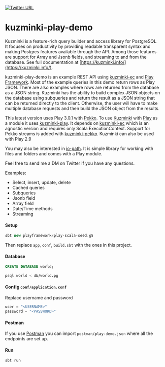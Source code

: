 [![Twitter URL](https://img.shields.io/twitter/url/https/twitter.com/bukotsunikki.svg?style=social&label=Follow%20%40kuzminki_lib)](https://twitter.com/kuzminki_lib)

# kuzminki-play-demo

Kuzminki is a feature-rich query builder and access library for PostgreSQL. It focuses on productivity by providing readable transparent syntax and making Postgres features available through the API. Among those features are support for Array and Jsonb fields, and streaming to and from the database. See full documentation at [https://kuzminki.info/](https://kuzminki.info/).

kuzminki-play-demo is an example REST API using [kuzminki-ec](https://github.com/karimagnusson/kuzminki-ec) and [Play Framework](https://www.playframework.com/). Most of the example queries in this demo return rows as Play JSON. There are also examples where rows are returned from the database as a JSON string. Kuzminki has the ability to build complex JSON objects on the database using subqueries and return the result as a JSON string that can be returned directly to the client. Otherwise, the user will have to make multiple database requests and then build the JSON object from the results.

This latest version uses Play 3.0.1 with [Pekko](https://pekko.apache.org/). To use [Kuzminki](https://kuzminki.info/) with [Play](https://www.playframework.com/) as a module it uses [kuzminki-play](https://github.com/karimagnusson/kuzminki-play). It depends on [kuzminki-ec](https://github.com/karimagnusson/kuzminki-ec) which is an agnostic version and requires only Scala ExecutionContext. Support for Pekko streams is added with [kuzminki-pekko](https://github.com/karimagnusson/kuzminki-pekko). Kuzminki can also be used with Play 2.9

You may also be interested in [io-path](https://github.com/karimagnusson/io-path). It is simple library for working with files and folders and comes with a Play module.

Feel free to send me a DM on Twitter if you have any questions.

Examples:
- Select, insert, update, delete
- Cached queries
- Subqueries
- Jsonb field
- Array field
- Date/Time methods
- Streaming

#### Setup

```sbt
sbt new playframework/play-scala-seed.g8
```

Then replace `app`, `conf`, `build.sbt` with the ones in this project.

#### Database

```sql
CREATE DATABASE world;
```

```bash
psql world < db/world.pg
```

#### Config `conf/application.conf`
Replace username and password
```sbt
user = "<USERNAME>"
password = "<PASSWORD>"
```

#### Postman

If you use [Postman](https://www.postman.com/) you can import `postman/play-demo.json` where all the endpoints are set up.

#### Run

```sbt
sbt run
```